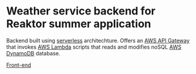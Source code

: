 # Weather service backend for Reaktor summer application

Backend built using [serverless](https://serverless.com/) architechture.
Offers an [AWS API Gateway](https://aws.amazon.com/apigateway/) that invokes [AWS Lambda](https://aws.amazon.com/lambda) scripts that reads and modifies noSQL [AWS DynamoDB](https://aws.amazon.com/dynamodb) database.

[Front-end](https://github.com/sasumaki/ronktor-frontend2018)
